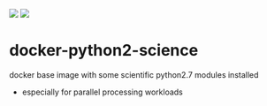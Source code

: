 [![](https://images.microbadger.com/badges/image/greyltc/archlinux.svg)](http://microbadger.com/images/greyltc/docker-archlinux) [![](https://images.microbadger.com/badges/version/greyltc/archlinux.svg)](http://microbadger.com/images/greyltc/archlinux)

# docker-python2-science
docker base image with some scientific python2.7 modules installed
- especially for parallel processing workloads
